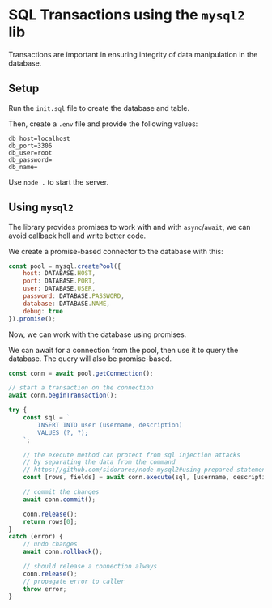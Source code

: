 # SQL Transactions using the `mysql2` lib

Transactions are important in ensuring integrity of data manipulation in the database.

## Setup

Run the `init.sql` file to create the database and table.

Then, create a `.env` file and provide the following values:

```
db_host=localhost
db_port=3306
db_user=root
db_password=
db_name=
```

Use `node .` to start the server.

## Using `mysql2`

The library provides promises to work with and with `async`/`await`, we can avoid callback hell and write better code.

We create a promise-based connector to the database with this:

```js
const pool = mysql.createPool({
    host: DATABASE.HOST,
    port: DATABASE.PORT,
    user: DATABASE.USER,
    password: DATABASE.PASSWORD,
    database: DATABASE.NAME,
    debug: true
}).promise();
```

Now, we can work with the database using promises.

We can await for a connection from the pool, then use it to query the database. The query will also be promise-based.

```js
const conn = await pool.getConnection();

// start a transaction on the connection
await conn.beginTransaction();

try {
    const sql = `
        INSERT INTO user (username, description)
        VALUES (?, ?);
    `;

    // the execute method can protect from sql injection attacks
    // by separating the data from the command
    // https://github.com/sidorares/node-mysql2#using-prepared-statements
    const [rows, fields] = await conn.execute(sql, [username, description]);

    // commit the changes
    await conn.commit();

    conn.release();
    return rows[0];
}
catch (error) {
    // undo changes
    await conn.rollback();

    // should release a connection always
    conn.release();
    // propagate error to caller
    throw error;
}
```
